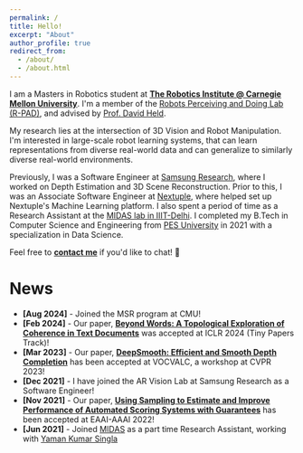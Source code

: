 ```yaml
---
permalink: /
title: Hello!
excerpt: "About"
author_profile: true
redirect_from: 
  - /about/
  - /about.html
---
```


<script src="quotes.js"></script>


I am a Masters in Robotics student at [**The Robotics Institute @ Carnegie Mellon University**](https://www.ri.cmu.edu). I'm a member of the [Robots Perceiving and Doing Lab (R-PAD)](https://r-pad.github.io/), and advised by [Prof. David Held](https://davheld.github.io).

My research lies at the intersection of 3D Vision and Robot Manipulation. I'm interested in large-scale robot learning systems, that can learn representations from diverse real-world data and can generalize to similarly diverse real-world environments. 

Previously, I was a Software Engineer at [Samsung Research](https://www.research.samsung.com/), where I worked on Depth Estimation and 3D Scene Reconstruction. Prior to this, I was an Associate Software Engineer at [Nextuple](https://www.nextuple.com/), where helped set up Nextuple's Machine Learning platform. I also spent a period of time as a Research Assistant at the [MIDAS lab in IIIT-Delhi](http://midas.iiitd.ac.in/). I completed my B.Tech in Computer Science and Engineering from [PES University](https://pes.edu/) in 2021 with a specialization in Data Science.

Feel free to [**contact me**](mailto:sskrishn@cs.cmu.edu) if you'd like to chat! :wave: 

News
======

- **[Aug 2024]** - Joined the MSR program at CMU!
- **[Feb 2024]** - Our paper, [**Beyond Words: A Topological Exploration of Coherence in Text Documents**](https://openreview.net/pdf?id=QJxVhljAyS) was accepted at ICLR 2024 (Tiny Papers Track)!
- **[Mar 2023]** - Our paper, [**DeepSmooth: Efficient and Smooth Depth Completion**](https://openaccess.thecvf.com/content/CVPR2023W/VOCVALC/html/Krishna_DeepSmooth_Efficient_and_Smooth_Depth_Completion_CVPRW_2023_paper.html) has been accepted at VOCVALC, a workshop at CVPR 2023!
- **[Dec 2021]** - I have joined the AR Vision Lab at Samsung Research as a Software Engineer!
- **[Nov 2021]** - Our paper, [**Using Sampling to Estimate and Improve Performance of Automated Scoring Systems with Guarantees**](https://arxiv.org/abs/2111.08906) has been accepted at EAAI-AAAI 2022!
- **[Jun 2021]** - Joined [MIDAS](http://midas.iiitd.edu.in/) as a part time Research Assistant, working with [Yaman Kumar Singla](https://sites.google.com/view/yaman-kumar/home)
